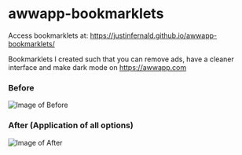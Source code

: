 # awwapp-bookmarklets
Access bookmarklets at: https://justinfernald.github.io/awwapp-bookmarklets/

Bookmarklets I created such that you can remove ads, have a cleaner interface and make dark mode on https://awwapp.com

### Before
![Image of Before](https://i.ibb.co/88YxQZH/image.png)

### After (Application of all options)
![Image of After](https://i.ibb.co/BBZ5f1j/image.png)
